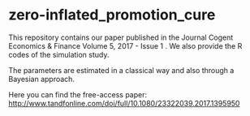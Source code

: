 

# zero-inflated_promotion_cure

This repository contains our paper published in the Journal  Cogent Economics & Finance  Volume 5, 2017 - Issue 1 . 
We also provide the R codes of the simulation study.

The parameters are estimated in a classical way and also through a Bayesian approach.

Here you can find the free-access paper:
http://www.tandfonline.com/doi/full/10.1080/23322039.2017.1395950


